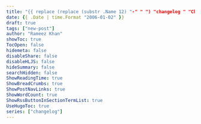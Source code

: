 ```yaml
---
title: "{{ replace (replace (substr .Name 12) "-" " ") "changelog " "Changelog #" | replaceRE "^Changelog\\s#(\\d+)" "Changelog #$1:" | title }}"
date: {{ .Date | time.Format "2006-01-02" }}
draft: true
tags: ["new-post"]
author: "Rameez Khan"
showToc: true
TocOpen: false
hidemeta: false
disableShare: false
disableHLJS: false
hideSummary: false
searchHidden: false
ShowReadingTime: true
ShowBreadCrumbs: true
ShowPostNavLinks: true
ShowWordCount: true
ShowRssButtonInSectionTermList: true
UseHugoToc: true
series: ["changelog"]
---
```

